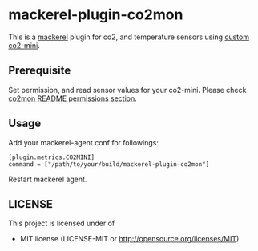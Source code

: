 # mackerel-plugin-co2mon

This is a [mackerel](https://mackerel.io) plugin for co2, and temperature sensors using [custom co2-mini](https://www.kk-custom.co.jp/emp/CO2-mini.html).

## Prerequisite

Set permission, and read sensor values for your co2-mini.
Please check [co2mon README permissions section](https://github.com/lnicola/co2mon#permissions).

## Usage

Add your mackerel-agent.conf for followings:

```config
[plugin.metrics.CO2MINI]
command = ["/path/to/your/build/mackerel-plugin-co2mon"]
```

Restart mackerel agent.

## LICENSE

This project is licensed under of
- MIT license (LICENSE-MIT or http://opensource.org/licenses/MIT)
